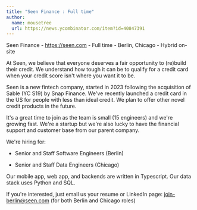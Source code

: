 ```yaml
---
title: "Seen Finance : Full time"
author:
  name: mousetree
  url: https://news.ycombinator.com/item?id=40847391
---
```

Seen Finance - <a href="https:&#x2F;&#x2F;seen.com" rel="nofollow">https:&#x2F;&#x2F;seen.com</a> - Full time - Berlin, Chicago - Hybrid on-site

At Seen, we believe that everyone deserves a fair opportunity to (re)build their credit. We understand how tough it can be to qualify for a credit card when your credit score isn&#x27;t where you want it to be.

Seen is a new fintech company, started in 2023 following the acquisition of Sable (YC S19) by Snap Finance. We&#x27;ve recently launched a credit card in the US for people with less than ideal credit. We plan to offer other novel credit products in the future.

It&#x27;s a great time to join as the team is small (15 engineers) and we&#x27;re growing fast. We&#x27;re a startup but we&#x27;re also lucky to have the financial support and customer base from our parent company.

We&#x27;re hiring for:

* Senior and Staff Software Engineers (Berlin)

* Senior and Staff Data Engineers (Chicago)

Our mobile app, web app, and backends are written in Typescript. Our data stack uses Python and SQL.

If you&#x27;re interested, just email us your resume or LinkedIn page: join-berlin@seen.com (for both Berlin and Chicago roles)
